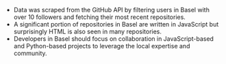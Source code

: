 - Data was scraped from the GitHub API by filtering users in Basel with over 10 followers and fetching their most recent repositories.
- A significant portion of repositories in Basel are written in JavaScript but surprisingly HTML is also seen in many repositories.
- Developers in Basel should focus on collaboration in JavaScript-based and Python-based projects to leverage the local expertise and community.
